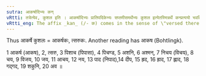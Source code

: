 ```yaml
---
sutra: आकर्षादिभ्यः कन्
vRtti: तत्रेत्येव, कुशल इति । आकर्षादिभ्यः प्रातिपदिकेभ्यः सप्तमीसमर्थेभ्यः कुशल इत्येतस्मिन्नर्थे कन्प्रत्ययो भवति ॥
vRtti_eng: The affix _kan_ (/- क) comes in the sense of \"versed therein, skilled therein\", after the nominal stems _akarsha_ &c, being in the seventh case in construction.
---
```

Thus आकर्षे कुशलः = आकर्षकः, त्सरुकः. Another reading has आकष (Bohtlingk).

1 आकर्ष (आकष), 2, त्सरु, 3 पिशाच (पिपासा), 4 पिचण्ड, 5 अशनि, 6 अश्मन्, 7 निचय (विचय), 8 चय, 9 विजय, 10 जय, 11 आचय, 12 नय, 13 पाद (निपाद),14 दीप, 15 ह्रद, 16 ह्राद, 17 ह्लाद, 18 गद्गद, 19 शकुनि, 20 अव ॥
